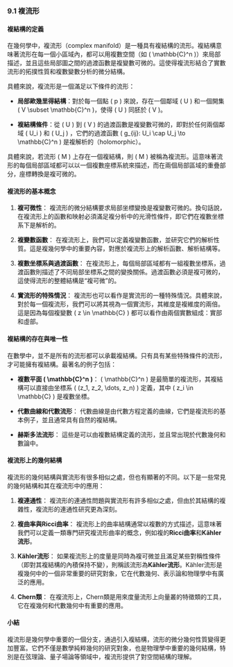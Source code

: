 ### 9.1 複流形

#### 複結構的定義

在幾何學中，複流形（complex manifold）是一種具有複結構的流形。複結構意味著流形在每一個小區域內，都可以用複數空間（如 \( \mathbb{C}^n \)）來局部描述，並且這些局部圖之間的過渡函數是複變數可微的。這使得複流形結合了實數流形的拓撲性質和複數變數分析的微分結構。

具體來說，複流形是一個滿足以下條件的流形：

- **局部歐幾里得結構**：對於每一個點 \( p \) 來說，存在一個鄰域 \( U \) 和一個開集 \( V \subset \mathbb{C}^n \)，使得 \( U \) 同胚於 \( V \)。
  
- **複結構條件**：從 \( U \) 到 \( V \) 的過渡函數是複變數可微的，即對於任何兩個鄰域 \( U_i \) 和 \( U_j \) ，它們的過渡函數 \( g_{ij}: U_i \cap U_j \to \mathbb{C}^n \) 是複解析的（holomorphic）。

具體來說，若流形 \( M \) 上存在一個複結構，則 \( M \) 被稱為複流形。這意味著流形的每個局部區域都可以以一個複數座標系統來描述，而在兩個局部區域的重疊部分，座標轉換是複可微的。

#### 複流形的基本概念

1. **複可微性**：
   複流形的微分結構要求局部坐標變換是複變數可微的。換句話說，在複流形上的函數和映射必須滿足複分析中的光滑性條件，即它們在複數坐標系下是解析的。

2. **複變數函數**：
   在複流形上，我們可以定義複變數函數，並研究它們的解析性質。這是複幾何學中的重要內容，對應於複流形上的解析函數、解析結構等。

3. **複數坐標系與過渡函數**：
   在複流形上，每個局部區域都有一組複數坐標系，過渡函數則描述了不同局部坐標系之間的變換關係。過渡函數必須是複可微的，這使得流形的整體結構是“複可微”的。

4. **實流形的特殊情況**：
   複流形也可以看作是實流形的一種特殊情況。具體來說，對於每一個複流形，我們可以將其視為一個實流形，其維度是複維度的兩倍。這是因為每個複變數 \( z \in \mathbb{C} \) 都可以看作由兩個實數組成：實部和虛部。

#### 複結構的存在與唯一性

在數學中，並不是所有的流形都可以承載複結構。只有具有某些特殊條件的流形，才可能擁有複結構。最著名的例子包括：

- **複數平面 \( \mathbb{C}^n \)**：
   \( \mathbb{C}^n \) 是最簡單的複流形，其複結構可以直接由坐標系 \( (z_1, z_2, \dots, z_n) \) 定義，其中 \( z_i \in \mathbb{C} \) 是複數坐標。

- **代數曲線和代數流形**：
   代數曲線是由代數方程定義的曲線，它們是複流形的基本例子，並且通常具有自然的複結構。

- **赫斯多法流形**：
   這些是可以由複數結構定義的流形，並且常出現於代數幾何和數論中。

#### 複流形上的幾何結構

複流形的幾何結構與實流形有很多相似之處，但也有顯著的不同。以下是一些常見的幾何結構和其在複流形中的應用：

1. **複連通性**：
   複流形的連通性問題與實流形有許多相似之處，但由於其結構的複雜性，複流形的連通性研究更為深刻。

2. **複曲率與Ricci曲率**：
   複流形上的曲率結構通常以複數的方式描述，這意味著我們可以定義一類專門研究複流形曲率的概念，例如複的**Ricci曲率**和**Kähler流形**。

3. **Kähler流形**：
   如果複流形上的度量是同時為複可微並且滿足某些對稱性條件（即對其複結構的內積保持不變），則稱該流形為**Kähler流形**。Kähler流形是複幾何中的一個非常重要的研究對象，它在代數幾何、表示論和物理學中有廣泛的應用。

4. **Chern類**：
   在複流形上，Chern類是用來度量流形上向量叢的特徵類的工具，它在複幾何和代數幾何中有重要的應用。

#### 小結

複流形是幾何學中重要的一個分支，通過引入複結構，流形的微分幾何性質變得更加豐富。它們不僅是數學純粹幾何的研究對象，也是物理學中重要的幾何結構，特別是在弦理論、量子場論等領域中，複流形提供了對空間結構的理解。